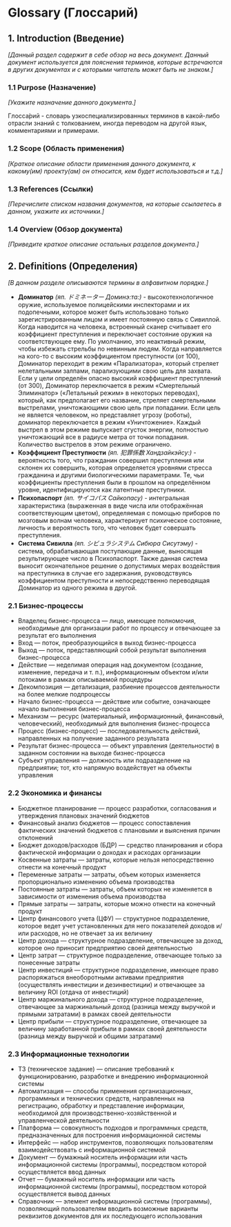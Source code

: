 # Glossary (Глоссарий)

## 1. Introduction (Введение)
*[Данный раздел содержит в себе обзор на весь документ. Данный документ используется для пояснения терминов, которые встречаются в других документах и с которыми читатель может быть не знаком.]*

### 1.1 Purpose (Назначение)
*[Укажите назначение данного документа.]*  

Глосса́рий - словарь узкоспециализированных терминов в какой-либо отрасли знаний с толкованием, иногда переводом на другой язык, комментариями и примерами. 

### 1.2 Scope (Область применения)
*[Краткое описание области применения данного документа, к какому(им) проекту(ам) он относится, кем будет использоваться и т.д.]* 

### 1.3 References (Ссылки)
*[Перечислите списком названия документов, на которые ссылаетесь в данном, укажите их источники.]*

### 1.4 Overview (Обзор документа)
*[Приведите краткое описание остальных разделов документа.]*

## 2. Definitions (Определения)
*[В данном разделе описываются термины в алфавитном порядке.]*
* **Доминатор** *(яп. ドミネーター Доминэ:та:)* - высокотехнологичное оружие, используемое полицейскими инспекторами и их подопечными, которое может быть использовано только зарегистрированным лицом и имеет постоянную связь с Сивиллой. Когда наводится на человека, встроенный сканер считывает его коэффициент преступления и переключает состояние оружия на соответствующее ему. По умолчанию, это неактивный режим, чтобы избежать стрельбы по невинным людям. Когда направляется на кого-то с высоким коэффициентом преступности (от 100), Доминатор переходит в режим «Парализатора», который стреляет нелетальными залпами, парализующими свою цель для захвата. Если у цели определён опасно высокий коэффициент преступлений (от 300), Доминатор переключается в режим «Смертельный Элиминатор» («Летальный режим» в некоторых переводах), который, как предполагает его название, стреляет смертельными выстрелами, уничтожающими свою цель при попадании. Если цель не является человеком, но представляет угрозу (роботы), доминатор переключается в режим «Уничтожение». Каждый выстрел в этом режиме выпускает сгусток энергии, полностью уничтожающий все в радиусе метра от точки попадания. Количество выстрелов в этом режиме ограничено.
* **Коэффициент Преступности** *(яп. 犯罪係数 Хандзайкэйсу:)* - вероятность того, что гражданин совершил преступления или склонен их совершить, которая определяется уровнями стресса гражданина и другими биологическими параметрами. Те, чьи коэффициенты преступления были в прошлом на определённом уровне, идентифицируются как латентные преступники.
* **Психопаспорт** *(яп. サイコパス Сайкопасу)* - интегральная характеристика (выраженная в виде числа или отображённая соответствующим цветом), определяемая с помощью приборов по мозговым волнам человека, характеризует психическое состояние, личность и вероятность того, что человек будет совершать преступления.
* **Система Сивилла** *(яп. シビュラシステム Сибюра Сисутэму)* - система, обрабатывающая поступающие данные, выносящая результирующее число в Психопаспорт. Также данная система выносит окончательное решение о допустимых мерах воздействия на преступника в случае его задержания, руководствуясь коэффициентом преступности и непосредственно переводящая Доминатор из одного режима в другой.

### 2.1 Бизнес-процессы

* Владелец бизнес-процесса — лицо, имеющее полномочия, необходимые для организации работ по процессу и отвечающее за результат его выполнения
* Вход — поток, преобразующийся в выход бизнес-процесса
* Выход — поток, представляющий собой результат выполнения бизнес-процесса
* Действие — неделимая операция над документом (создание, изменение, передача и т. п.), информационным объектом и/или потоками в рамках описываемой процедуры
* Декомпозиция — детализация, разбиение процессов деятельности на более мелкие подпроцессы
* Начало бизнес-процесса — действие или событие, означающее начало выполнения бизнес-процесса
* Механизм — ресурс (материальный, информационный, финансовый, человеческий), необходимый для выполнения бизнес-процесса
* Процесс (бизнес-процесс) — последовательность действий, направленных на получение заданного результата
* Результат бизнес-процесса — объект управления (деятельности) в заданном состоянии на выходе бизнес-процесса
* Субъект управления — должность или подразделение на предприятии; тот, кто напрямую воздействует на объекты управления

### 2.2 Экономика и финансы
* Бюджетное планирование — процесс разработки, согласования и утверждения плановых значений бюджетов
* Финансовый анализ бюджетов — процесс сопоставления фактических значений бюджетов с плановыми и выяснения причин отклонений
* Бюджет доходов/расходов (БДР) — средство планирования и сбора фактической информации о доходах и расходах организации
* Косвенные затраты — затраты, которые нельзя непосредственно отнести на конечный продукт
* Переменные затраты — затраты, объем которых изменяется пропорционально изменению объема производства
* Постоянные затраты — затраты, объем которых не изменяется в зависимости от изменения объема производства
* Прямые затраты — затраты, которые можно отнести на конечный продукт
* Центр финансового учета (ЦФУ) — структурное подразделение, которое ведет учет установленных для него показателей доходов и/или расходов, но не отвечает за их величину
* Центр дохода — структурное подразделение, отвечающее за доход, которое оно приносит предприятию своей деятельностью
* Центр затрат — структурное подразделение, отвечающее только за понесенные затраты
* Центр инвестиций — структурное подразделение, имеющее право распоряжаться внеоборотными активами предприятия (осуществлять инвестиции и дезинвестиции) и отвечающее за величину ROI (отдача от инвестиций)
* Центр маржинального дохода — структурное подразделение, отвечающее за маржинальный доход (разница между выручкой и прямыми затратами) в рамках своей деятельности
* Центр прибыли — структурное подразделение, отвечающее за величину заработанной прибыли в рамках своей деятельности (разница между выручкой и общими затратами)

### 2.3 Информационные технологии
* ТЗ (техническое задание) — описание требований к функционированию, разработке и внедрению информационной системы
* Автоматизация — способы применения организационных, программных и технических средств, направленных на регистрацию, обработку и представление информации, необходимой для производственно-хозяйственной и управленческой деятельности
* Платформа — совокупность подходов и программных средств, предназначенных для построения информационной системы
* Интерфейс — набор инструментов, позволяющих пользователям взаимодействовать с информационной системой
* Документ — бумажный носитель информации или часть информационной системы (программы), посредством которой осуществляется ввод данных
* Отчет — бумажный носитель информации или часть информационной системы (программы), посредством которой осуществляется вывод данных
* Справочник — элемент информационной системы (программы), позволяющий пользователям вводить возможные варианты реквизитов документов для их последующего использования
